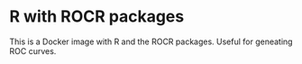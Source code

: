 # R  with ROCR packages

This is a Docker image with R and the ROCR packages.
Useful for geneating ROC curves.
